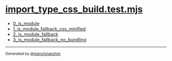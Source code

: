 # [import_type_css_build.test.mjs](../import_type_css_build.test.mjs)


- [0_js_module](0_js_module/0_js_module.md)
- [1_js_module_fallback_css_minified](1_js_module_fallback_css_minified/1_js_module_fallback_css_minified.md)
- [2_js_module_fallback](2_js_module_fallback/2_js_module_fallback.md)
- [3_js_module_fallback_no_bundling](3_js_module_fallback_no_bundling/3_js_module_fallback_no_bundling.md)

---

<sub>
  Generated by <a href="https://github.com/jsenv/core/tree/main/packages/tooling/snapshot">@jsenv/snapshot</a>
</sub>
